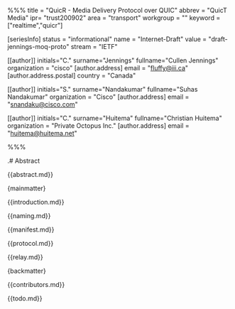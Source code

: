 %%%
title = "QuicR - Media Delivery Protocol over QUIC"
abbrev = "QuicT Media"
ipr= "trust200902"
area = "transport"
workgroup = ""
keyword = ["realtime","quicr"]

[seriesInfo]
status = "informational"
name = "Internet-Draft"
value = "draft-jennings-moq-proto"
stream = "IETF"

[[author]]
initials="C."
surname="Jennings"
fullname="Cullen Jennings"
organization = "cisco"
  [author.address]
  email = "fluffy@iii.ca"
  [author.address.postal]
  country = "Canada"
  
[[author]]
initials="S."
surname="Nandakumar"
fullname="Suhas Nandakumar"
organization = "Cisco"
  [author.address]
  email = "snandaku@cisco.com"


[[author]]
initials="C."
surname="Huitema"
fullname="Christian Huitema"
organization = "Private Octopus Inc."
  [author.address]
  email = "huitema@huitema.net"


%%%

.# Abstract

{{abstract.md}}

{mainmatter}

{{introduction.md}}

{{naming.md}}

{{manifest.md}}

{{protocol.md}}

{{relay.md}}

{backmatter}

{{contributors.md}}

{{todo.md}}

